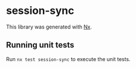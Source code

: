# session-sync

This library was generated with [Nx](https://nx.dev).

## Running unit tests

Run `nx test session-sync` to execute the unit tests.
